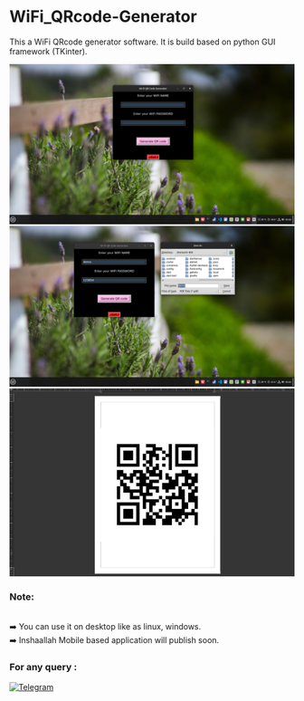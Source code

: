 # WiFi_QRcode-Generator

This a WiFi QRcode generator software. It is build based on python GUI framework (TKinter).


<div align = "center">

<img src = "WiFi QR code Generator/images/wifi Qr.png">

</div>

<div align = "center">

<img src = "WiFi QR code Generator/images/file save.png">

</div>

<div align = "center">

<img src = "WiFi QR code Generator/images/QRCode.jpg">

</div>


### Note:

<br> ➡️ You can use it on desktop like as linux, windows.
<br> ➡️ Inshaallah Mobile based application will publish soon.
  
### For any query :

[![Telegram](https://img.shields.io/badge/Telegram-blue?style=for-the-badge&logo=telegram&logoColor=white)](https://t.me/nh_404)

